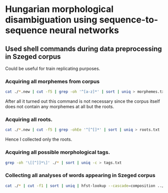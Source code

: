 # Hungarian morphological disambiguation using sequence-to-sequence neural networks

## Used shell commands during data preprocessing in Szeged corpus
Could be useful for train replicating purposes.

### Acquiring all morphemes from corpus
```bash
cat ./*.new | cut -f5 | grep -oh '^[a-z]*' | sort | uniq > morphemes.txt
```
After all it turned out this command is not necessary since the corpus itself
does not contain any morphemes at all but the roots.

### Acquiring all roots.
```bash
cat ./*.new | cut -f5 | grep -ohEe '^[^[]*' | sort | uniq > roots.txt
```
Hence I collected only the roots.

### Acquiring all possible morphological tags.
```bash
grep -oh '\[[^]]*\]' ./* | sort | uniq -c > tags.txt
```

### Collecting all analyses of words appearing in Szeged corpus
```bash
cat ./* | cut -f1 | sort | uniq | hfst-lookup --cascade=composition ../../emMorph/hfst/hu.hfstol -s | grep . | cut -f1,2 > ../analyses.txt
```